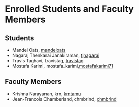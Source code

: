 Enrolled Students and Faculty Members
=====================================


Students
-----------------
* Mandel Oats, [mandeloats](https://github.com/mandeloats)
* Nagaraj Thenkarai Janakiraman, [tjnagaraj](https://github.com/tjnagaraj)
* Travis Taghavi, travistag, [travistag](https://travistag.github.io/)
* Mostafa Karimi, mostafa_karimi,[mostafakarimi71](https://github.com/mostafakarimi71)


Faculty Members
---------------

* Krishna Narayanan, krn, [krntamu](https://github.com/krntamu)
* Jean-Francois Chamberland, chmbrlnd, [chmbrlnd](https://github.com/chmbrlnd)


